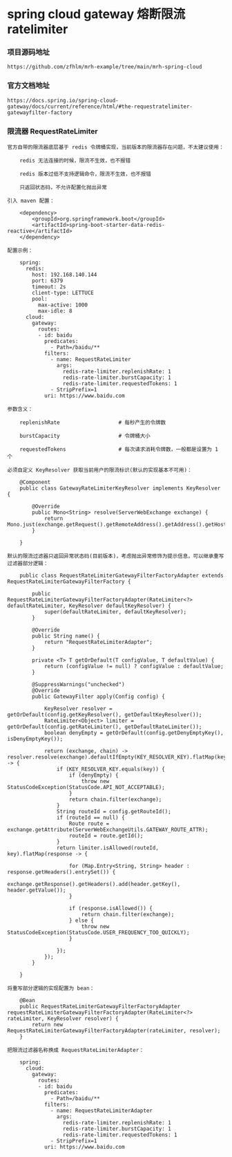 
# spring cloud gateway 熔断限流 ratelimiter

### 项目源码地址

    https://github.com/zfhlm/mrh-example/tree/main/mrh-spring-cloud

### 官方文档地址

    https://docs.spring.io/spring-cloud-gateway/docs/current/reference/html/#the-requestratelimiter-gatewayfilter-factory

### 限流器 RequestRateLimiter

    官方自带的限流器底层基于 redis 令牌桶实现，当前版本的限流器存在问题，不太建议使用：

        redis 无法连接的时候，限流不生效，也不报错

        redis 版本过低不支持逻辑命令，限流不生效，也不报错

        只返回状态码，不允许配置化抛出异常

    引入 maven 配置：

        <dependency>
            <groupId>org.springframework.boot</groupId>
            <artifactId>spring-boot-starter-data-redis-reactive</artifactId>
        </dependency>

    配置示例：

        spring:
          redis:
            host: 192.168.140.144
            port: 6379
            timeout: 2s
            client-type: LETTUCE
            pool:
              max-active: 1000
              max-idle: 8
          cloud:
            gateway:
              routes:
              - id: baidu
                predicates:
                  - Path=/baidu/**
                filters:
                  - name: RequestRateLimiter
                    args:
                      redis-rate-limiter.replenishRate: 1
                      redis-rate-limiter.burstCapacity: 1
                      redis-rate-limiter.requestedTokens: 1
                  - StripPrefix=1
                uri: https://www.baidu.com

    参数含义：

        replenishRate                   # 每秒产生的令牌数

        burstCapacity                   # 令牌桶大小

        requestedTokens                 # 每次请求消耗令牌数，一般都是设置为 1 个

    必须自定义 KeyResolver 获取当前用户的限流标识(默认的实现基本不可用)：

        @Component
        public class GatewayRateLimiterKeyResolver implements KeyResolver {

            @Override
            public Mono<String> resolve(ServerWebExchange exchange) {
                return Mono.just(exchange.getRequest().getRemoteAddress().getAddress().getHostAddress());
            }

        }

    默认的限流过滤器只返回异常状态码(目前版本)，考虑抛出异常修饰为提示信息，可以继承重写过滤器部分逻辑：

        public class RequestRateLimiterGatewayFilterFactoryAdapter extends RequestRateLimiterGatewayFilterFactory {

            public RequestRateLimiterGatewayFilterFactoryAdapter(RateLimiter<?> defaultRateLimiter, KeyResolver defaultKeyResolver) {
                super(defaultRateLimiter, defaultKeyResolver);
            }

            @Override
            public String name() {
                return "RequestRateLimiterAdapter";
            }

            private <T> T getOrDefault(T configValue, T defaultValue) {
                return (configValue != null) ? configValue : defaultValue;
            }

            @SuppressWarnings("unchecked")
            @Override
            public GatewayFilter apply(Config config) {

                KeyResolver resolver = getOrDefault(config.getKeyResolver(), getDefaultKeyResolver());
                RateLimiter<Object> limiter = getOrDefault(config.getRateLimiter(), getDefaultRateLimiter());
                boolean denyEmpty = getOrDefault(config.getDenyEmptyKey(), isDenyEmptyKey());

                return (exchange, chain) -> resolver.resolve(exchange).defaultIfEmpty(KEY_RESOLVER_KEY).flatMap(key -> {
                    if (KEY_RESOLVER_KEY.equals(key)) {
                        if (denyEmpty) {
                            throw new StatusCodeException(StatusCode.API_NOT_ACCEPTABLE);
                        }
                        return chain.filter(exchange);
                    }
                    String routeId = config.getRouteId();
                    if (routeId == null) {
                        Route route = exchange.getAttribute(ServerWebExchangeUtils.GATEWAY_ROUTE_ATTR);
                        routeId = route.getId();
                    }
                    return limiter.isAllowed(routeId, key).flatMap(response -> {

                        for (Map.Entry<String, String> header : response.getHeaders().entrySet()) {
                            exchange.getResponse().getHeaders().add(header.getKey(), header.getValue());
                        }

                        if (response.isAllowed()) {
                            return chain.filter(exchange);
                        } else {
                            throw new StatusCodeException(StatusCode.USER_FREQUENCY_TOO_QUICKLY);
                        }

                    });
                });
            }

        }

    将重写部分逻辑的实现配置为 bean：

        @Bean
        public RequestRateLimiterGatewayFilterFactoryAdapter requestRateLimiterGatewayFilterFactoryAdapter(RateLimiter<?> rateLimiter, KeyResolver resolver) {
            return new RequestRateLimiterGatewayFilterFactoryAdapter(rateLimiter, resolver);
        }

    把限流过滤器名称换成 RequestRateLimiterAdapter：

        spring:
          cloud:
            gateway:
              routes:
              - id: baidu
                predicates:
                  - Path=/baidu/**
                filters:
                  - name: RequestRateLimiterAdapter
                    args:
                      redis-rate-limiter.replenishRate: 1
                      redis-rate-limiter.burstCapacity: 1
                      redis-rate-limiter.requestedTokens: 1
                  - StripPrefix=1
                uri: https://www.baidu.com
